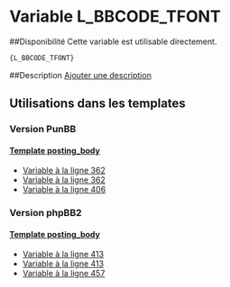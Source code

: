# Variable L_BBCODE_TFONT

##Disponibilité
Cette variable est utilisable directement.

```html
{L_BBCODE_TFONT}
```

##Description
[Ajouter une description](https://fa-tvars.appspot.com/var/L_BBCODE_TFONT)

## Utilisations dans les templates

### Version PunBB

#### [Template posting_body](punbb/posting_body.md#readme)
* [Variable &agrave; la ligne 362](../punbb/posting_body.tpl#L362)
* [Variable &agrave; la ligne 362](../punbb/posting_body.tpl#L362)
* [Variable &agrave; la ligne 406](../punbb/posting_body.tpl#L406)

### Version phpBB2

#### [Template posting_body](subsilver/posting_body.md#readme)
* [Variable &agrave; la ligne 413](../subsilver/posting_body.tpl#L413)
* [Variable &agrave; la ligne 413](../subsilver/posting_body.tpl#L413)
* [Variable &agrave; la ligne 457](../subsilver/posting_body.tpl#L457)